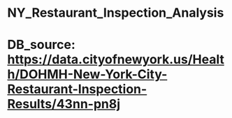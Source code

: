 # NY_Restaurant_Inspection_Analysis

# DB_source: https://data.cityofnewyork.us/Health/DOHMH-New-York-City-Restaurant-Inspection-Results/43nn-pn8j